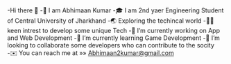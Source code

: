 -Hi there 👋
-👤 I am Abhimaan Kumar
-🎓 I am 2nd yaer Engineering Student of Central University of Jharkhand
-🌏 Exploring the techincal world
-🧑‍💻 keen intrest to develop some unique Tech
-🔭 I’m currently working on App and Web Development
-🌱 I’m currently learning Game Development 
-👯 I’m looking to collaborate some developers who can contribute to the socity  
-✉️ You can reach me at »» Abhimaan2kumar@gmail.com

